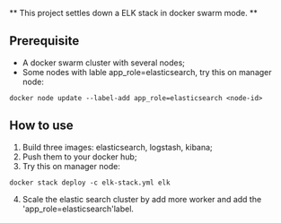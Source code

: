 ** This project settles down a ELK stack in docker swarm mode. **

## Prerequisite
* A docker swarm cluster with several nodes;
* Some nodes with lable app_role=elasticsearch, try this on manager node:  
```
docker node update --label-add app_role=elasticsearch <node-id>
```


## How to use
1. Build three images: elasticsearch, logstash, kibana;
2. Push them to your docker hub;
3. Try this on manager node:  
```
docker stack deploy -c elk-stack.yml elk
```
4. Scale the elastic search cluster by add more worker and add the 'app_role=elasticsearch'label.